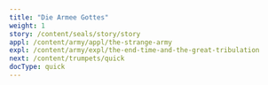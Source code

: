 ```yaml
---
title: "Die Armee Gottes"
weight: 1
story: /content/seals/story/story
appl: /content/army/appl/the-strange-army
expl: /content/army/expl/the-end-time-and-the-great-tribulation
next: /content/trumpets/quick
docType: quick
---
```

